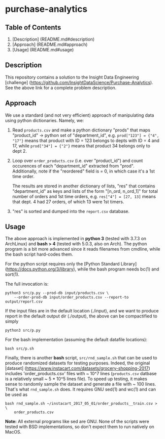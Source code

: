 # purchase-analytics

## Table of Contents
1. [Description] (README.md#description)
2. [Approach] (README.md#approach)
3. [Usage] (README.md#usage)

## Description

This repository contains a solution to the Insight Data Engineering [challenge]
(https://github.com/InsightDataScience/Purchase-Analytics). See the above link
for a complete problem description.

## Approach

We use a standard (and not very efficient) approach of manipulating data using python dictionaries. Namely, we:
1. Read `products.csv` and make a python dictionary "prods" that maps
   "product_id" -> python set of "department_id", e.g. `prod["123"] = {"4",
   "17"}` means that product with ID = 123 belongs to depts with ID = 4 and 17,
   while `prod["34"] = {"2"}` means that product 34 belongs only to dept 2.
2. Loop over `order_products.csv` (i.e. over "product_id") and count occurences
   of each "department_id" extracted from "prod". Additionally, note if the
   "reordered" field is = 0, in which case it's a 1st time order.

   The results are stored in another dictionary of lists, "res" that contains
   "department_id" as keys and lists of the form "[n_ord, n_ord_1]" for total
   number of orders and 1st time orders, e.g. `res["4"] = [27, 13]` means that
   dept. 4 had 27 orders, of which 13 were 1st timers.
3. "res" is sorted and dumped into the `report.csv` database.

## Usage

The above approach is implemented in **python 3** (tested with 3.7.3 on
ArchLinux) and **bash > 4** (tested with 5.0.3, also on Arch). The python
program is a bit more advanced since it reads filenames from cmdline, while the
bash script hard-codes them.

For the python script requires only the [Python Standard Library]
(https://docs.python.org/3/library), while the bash program needs bc(1) and
sort(1).

The full invocation is:
```
python3 src/p.py --prod-db input/products.csv \
	--order-prod-db input/order_products.csv --report-to output/report.csv
```
If the input files are in the default location (./input), and we want to
produce report in the default output dir (./output), the above can be
compactified to simply
```
python3 src/p.py
```

For the bash implementation (assuming the default datafile locations):
```
bash src/p.sh
```

Finally, there is another **bash** script, `src/rnd_sample.sh` that can be used
to produce randomized datasets for testing purposes. Indeed, the original
[dataset] (https://www.instacart.com/datasets/grocery-shopping-2017) includes
'order_products.csv' files with ~ 10^7 lines (`products.csv` datbase is a
relatively small ~ 5 * 10^5 lines file). To speed up testing, it makes sense to
randomly sample the dataset and generate a file with ~ 100 lines. That's what
`rnd_sample.sh` does. It requires GNU sed(1) and wc(1) and can be used as
```
bash rnd_sample.sh ~/instacart_2017_05_01/order_products__train.csv > \
	order_products.csv
```

**Note:** All external programs like sed are GNU. None of the scripts were
tested with BSD implementations, so don't expect them to run natively on MacOS.
